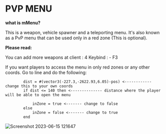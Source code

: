 # PVP MENU

**what is mMenu?**

This is a weapon, vehicle spawner and a teleporting menu. It's also known as a PvP menu that can be used only in a red zone (This is optional). 



**Please read:**

You can add more weapons at client : 4
Keybind : - F3

If you want players to access the menu in only red zones or any other coords. Go to line and do the following:

```
        dist = #(vector3(-227.3,-2622.93,6.05)-pos) <------------ change this to your own coords
        if dist <= 140 then <-------------- distance where the player will be able to open the menu

            inZone = true <------- change to false
        else
            inZone = false <------- change to true
        end

```

![Screenshot 2023-06-15 121647](https://github.com/WOLFALEN/WS-PVP-MENU/assets/123537406/a332ff19-81cb-4ef3-a31c-61619a0114a6)

